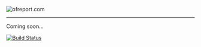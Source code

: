 ![ofreport.com](https://s3.amazonaws.com/images.jsua.co/ofr-logo-2017.png)

---

Coming soon...

[![Build Status](https://travis-ci.org/joshukraine/ofreport.com.svg?branch=master)](https://travis-ci.org/joshukraine/ofreport.com)
